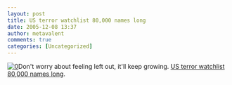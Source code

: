 ```yaml
---
layout: post
title: US terror watchlist 80,000 names long
date: 2005-12-08 13:37
author: metavalent
comments: true
categories: [Uncategorized]
---
```

<a href="http://www.putfile.com/"><img src="http://awebcamdarkly.com/images/airport.paranoia.jpg" border="0" alt="0" /></a>Don't worry about feeling left out, it'll keep growing. <a href="http://news.yahoo.com/s/afp/usswedenattackstravel;_ylt=ArX9S3Y0D8NHNyPSsCNpRNdhr7sF;_ylu=X3oDMTBiMW04NW9mBHNlYwMlJVRPUCUl">US terror watchlist 80,000 names long</a>.

